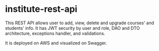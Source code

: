 # institute-rest-api

This REST API allows user to add, view, delete and upgrade courses' and students' info. It has JWT security by user and role, DAO and DTO architecture, exceptions handler, and validations.

It is deployed on AWS and visualized on Swagger.
